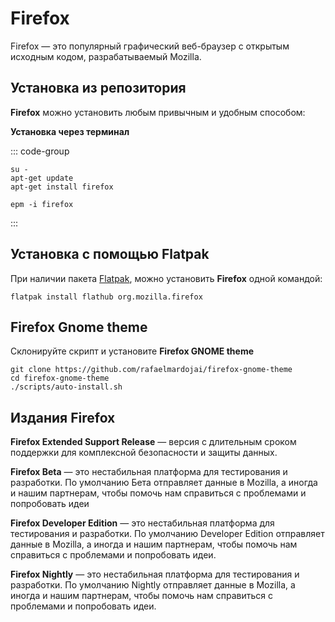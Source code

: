 # Firefox

Firefox — это популярный графический веб-браузер с открытым исходным кодом, разрабатываемый Mozilla.

## Установка из репозитория 

**Firefox** можно установить любым привычным и удобным способом:

**Установка через терминал**

::: code-group

```shell[apt-get]
su -
apt-get update
apt-get install firefox
```
```shell[epm]
epm -i firefox
```
:::


## Установка c помощью Flatpak

При наличии пакета [Flatpak](/flatpak), можно установить **Firefox** одной командой:

```shell
flatpak install flathub org.mozilla.firefox
```

## Firefox Gnome theme

Склонируйте скрипт и установите **Firefox GNOME theme**

```shell
git clone https://github.com/rafaelmardojai/firefox-gnome-theme 
cd firefox-gnome-theme
./scripts/auto-install.sh
```

## Издания Firefox

**Firefox Extended Support Release** — версия с длительным сроком поддержки для комплексной безопасности и защиты данных.

**Firefox Beta** — это нестабильная платформа для тестирования и разработки. По умолчанию Бета отправляет данные в Mozilla, а иногда и нашим партнерам, чтобы помочь нам справиться с проблемами и попробовать идеи

**Firefox Developer Edition** — это нестабильная платформа для тестирования и разработки. По умолчанию Developer Edition отправляет данные в Mozilla, а иногда и нашим партнерам, чтобы помочь нам справиться с проблемами и попробовать идеи.

**Firefox Nightly** — это нестабильная платформа для тестирования и разработки. По умолчанию Nightly отправляет данные в Mozilla, а иногда и нашим партнерам, чтобы помочь нам справиться с проблемами и попробовать идеи.